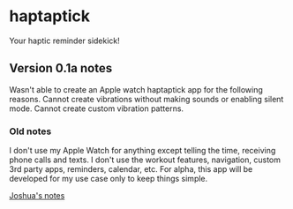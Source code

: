 # haptaptick
Your haptic reminder sidekick!


## Version 0.1a notes
Wasn't able to create an Apple watch haptaptick app for the following reasons. Cannot create vibrations without making sounds or enabling silent mode. Cannot create custom vibration patterns. 

### Old notes

I don't use my Apple Watch for anything except telling the time, receiving phone calls and texts. I don't use the workout features, navigation, custom 3rd party apps, reminders, calendar, etc. For alpha, this app will be developed for my use case only to keep things simple.

[Joshua's notes](https://docs.google.com/document/d/1G2k9fh_Aa8svFYtYZnnlQ2DWnaAHXILU0VNGhoWfgwA/edit?usp=sharing)
